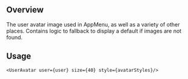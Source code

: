 ## Overview

The user avatar image used in AppMenu, as well as a variety of other places. Contains logic to fallback to display a default if images are not found.

## Usage

```
<UserAvatar user={user} size={40} style={avatarStyles}/>
```
